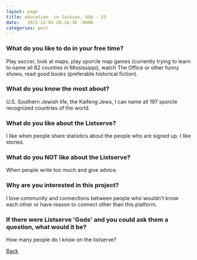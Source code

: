 ```yaml
---
layout: page
title: education  in Jackson, USA - 23
date:   2015-12-03 20:16:36 -0800
categories: post
---
```


### What do you like to do in your free time?
<p>Play soccer, look at maps, play sporcle map games (currently trying to learn to name all 82 counties in Mississippi), watch The Office or other funny shows, read good books (preferable historical fiction). </p>

### What do you know the most about?
<p>U.S. Southern Jewish life, the Kaifeng Jews, I can name all 197 sporcle recognized countries of the world. </p>

### What do you like about the Listserve?
<p>I like when people share statistics about the people who are signed up. I like stories. </p>

### What do you NOT like about the Listserve?
<p>When people write too much and give advice. </p>

### Why are you interested in this project?
<p>I love community and connections between people who wouldn't know each other or have reason to connect other than this platform. </p>

### If there were Listserve 'Gods' and you could ask them a question, what would it be?
<p>How many people do I know on the listserve? </p>

[Back][1]

[1]: /responders/all